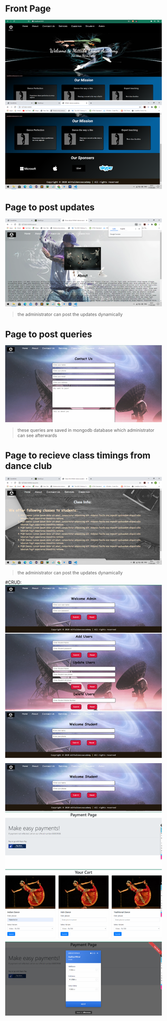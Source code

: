 # Front Page
![front page](https://github.com/aadityamittal/DanceWebsite/blob/master/website_pics/Screen%20Shot%2012-4-2021%20at%204.13%20PM.png)
![front page](https://github.com/aadityamittal/DanceWebsite/blob/master/website_pics/Screenshot%20(8).png)

# Page to post updates
![about](https://github.com/aadityamittal/DanceWebsite/blob/master/website_pics/Screenshot%20(10).png)

> the administrator can post the updates dynamically

# Page to post queries
![query](https://github.com/aadityamittal/DanceWebsite/blob/master/website_pics/Screen%20Shot%2012-4-2021%20at%204.27%20PM.png)

> these queries are saved in mongodb database which administrator can see afterwards

# Page to recieve class timings from dance club
![updates](https://github.com/aadityamittal/DanceWebsite/blob/master/website_pics/Screenshot%20(13).png)

> the administrator can post the updates dynamically

#CRUD:
![updates](https://github.com/aadityamittal/DanceWebsite/blob/master/website_pics/Screen%20Shot%2012-4-2021%20at%204.14%20PM%20-%202.png)
![updates](https://github.com/aadityamittal/DanceWebsite/blob/master/website_pics/Screen%20Shot%2012-4-2021%20at%204.14%20PM%20-%203.png)
![updates](https://github.com/aadityamittal/DanceWebsite/blob/master/website_pics/Screen%20Shot%2012-4-2021%20at%204.14%20PM%20-%204.png)

![updates](https://github.com/aadityamittal/DanceWebsite/blob/master/website_pics/Screen%20Shot%2012-4-2021%20at%204.14%20PM.png)
![updates](https://github.com/aadityamittal/DanceWebsite/blob/master/website_pics/Screen%20Shot%2012-4-2021%20at%204.15%20PM%20-%202.png)
![updates](https://github.com/aadityamittal/DanceWebsite/blob/master/website_pics/Screen%20Shot%2012-4-2021%20at%204.26%20PM.png)
![updates](https://github.com/aadityamittal/DanceWebsite/blob/master/website_pics/Screen%20Shot%2012-4-2021%20at%204.16%20PM.png)
